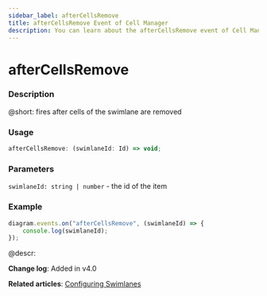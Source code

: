 ```yaml
---
sidebar_label: afterCellsRemove
title: afterCellsRemove Event of Cell Manager
description: You can learn about the afterCellsRemove event of Cell Manager in the documentation of the DHTMLX JavaScript Diagram library. Browse developer guides and API reference, try out code examples and live demos, and download a free 30-day evaluation version of DHTMLX Diagram.
---
```


# afterCellsRemove

### Description

@short: fires after cells of the swimlane are removed

### Usage

~~~js
afterCellsRemove: (swimlaneId: Id) => void;
~~~

### Parameters

`swimlaneId: string | number` - the id of the item

### Example

~~~js
diagram.events.on("afterCellsRemove", (swimlaneId) => {
    console.log(swimlaneId);
});
~~~

@descr:

**Change log**: Added in v4.0

**Related articles**: [Configuring Swimlanes](../../../swimlanes/index/)
